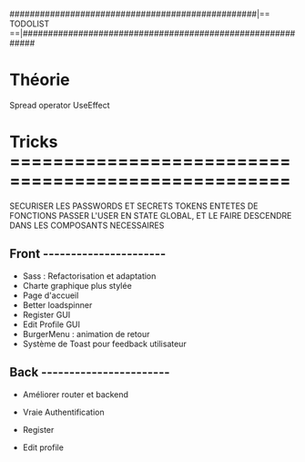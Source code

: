#################################################|== TODOLIST ==|###########################################################
# Théorie
Spread operator
UseEffect

# Tricks ====================================================
SECURISER LES PASSWORDS ET SECRETS TOKENS
ENTETES DE FONCTIONS
PASSER L'USER EN STATE GLOBAL, ET LE FAIRE DESCENDRE DANS LES COMPOSANTS NECESSAIRES

## Front ----------------------
- Sass : Refactorisation et adaptation
- Charte graphique plus stylée
- Page d'accueil
- Better loadspinner
- Register GUI
- Edit Profile GUI
- BurgerMenu : animation de retour
- Système de Toast pour feedback utilisateur

## Back -----------------------
- Améliorer router et backend

- Vraie Authentification
- Register
- Edit profile
